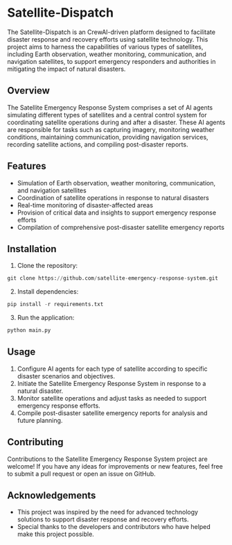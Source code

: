 # Satellite-Dispatch

The Satellite-Dispatch is an CrewAI-driven platform designed to facilitate disaster response and recovery efforts using satellite technology. This project aims to harness the capabilities of various types of satellites, including Earth observation, weather monitoring, communication, and navigation satellites, to support emergency responders and authorities in mitigating the impact of natural disasters.

## Overview

The Satellite Emergency Response System comprises a set of AI agents simulating different types of satellites and a central control system for coordinating satellite operations during and after a disaster. These AI agents are responsible for tasks such as capturing imagery, monitoring weather conditions, maintaining communication, providing navigation services, recording satellite actions, and compiling post-disaster reports.

## Features

- Simulation of Earth observation, weather monitoring, communication, and navigation satellites
- Coordination of satellite operations in response to natural disasters
- Real-time monitoring of disaster-affected areas
- Provision of critical data and insights to support emergency response efforts
- Compilation of comprehensive post-disaster satellite emergency reports

## Installation

1. Clone the repository:

```python
git clone https://github.com/satellite-emergency-response-system.git
```

2. Install dependencies:

```python
pip install -r requirements.txt
```

3. Run the application:

```python
python main.py
```

## Usage

1. Configure AI agents for each type of satellite according to specific disaster scenarios and objectives.
2. Initiate the Satellite Emergency Response System in response to a natural disaster.
3. Monitor satellite operations and adjust tasks as needed to support emergency response efforts.
4. Compile post-disaster satellite emergency reports for analysis and future planning.

## Contributing

Contributions to the Satellite Emergency Response System project are welcome! If you have any ideas for improvements or new features, feel free to submit a pull request or open an issue on GitHub.

## Acknowledgements

- This project was inspired by the need for advanced technology solutions to support disaster response and recovery efforts.
- Special thanks to the developers and contributors who have helped make this project possible.
